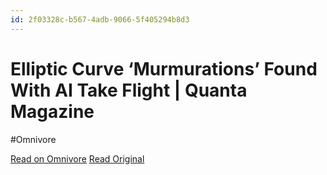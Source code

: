```yaml
---
id: 2f03328c-b567-4adb-9066-5f405294b8d3
---
```


# Elliptic Curve ‘Murmurations’ Found With AI Take Flight | Quanta Magazine
#Omnivore

[Read on Omnivore](https://omnivore.app/me/elliptic-curve-murmurations-found-with-ai-take-flight-quanta-mag-18e32d25242)
[Read Original](https://www.quantamagazine.org/elliptic-curve-murmurations-found-with-ai-take-flight-20240305/)

